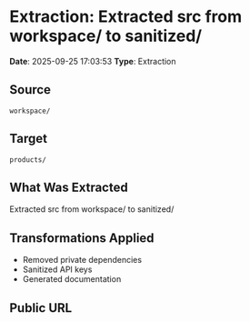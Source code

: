 # Extraction: Extracted src from workspace/ to sanitized/

**Date**: 2025-09-25 17:03:53
**Type**: Extraction

## Source
`workspace/`

## Target
`products/`

## What Was Extracted
Extracted src from workspace/ to sanitized/

## Transformations Applied
- Removed private dependencies
- Sanitized API keys
- Generated documentation

## Public URL

